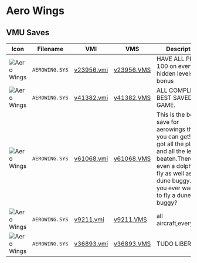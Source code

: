 # Aero Wings

## VMU Saves

| Icon | Filename | VMI | VMS | Description |
|------|----------|-----|-----|-------------|
| ![Aero Wings](../icons/AEROWING.SYS.GIF) | `AEROWING.SYS` | [v23956.vmi](v23956.vmi) | [v23956.VMS](v23956.VMS) | HAVE ALL PLUS 100 on everything hidden levels bonus 
| ![Aero Wings](../icons/AEROWING.SYS.GIF) | `AEROWING.SYS` | [v41382.vmi](v41382.vmi) | [v41382.VMS](v41382.VMS) | ALL COMPLETE BEST SAVED GAME. 
| ![Aero Wings](../icons/AEROWING.SYS.GIF) | `AEROWING.SYS` | [v61068.vmi](v61068.vmi) | [v61068.VMS](v61068.VMS) | This is the best save for aerowings that you can get!I've got all the planes and all the levels beaten.There's even a dolphin to fly as well as a dune buggy.Have you ever wanted to fly a dune buggy? 
| ![Aero Wings](../icons/AEROWING.SYS.GIF) | `AEROWING.SYS` | [v9211.vmi](v9211.vmi) | [v9211.VMS](v9211.VMS) | all aircraft,everything. 
| ![Aero Wings](../icons/AEROWING.SYS.GIF) | `AEROWING.SYS` | [v36893.vmi](v36893.vmi) | [v36893.VMS](v36893.VMS) | TUDO LIBERADO. 
